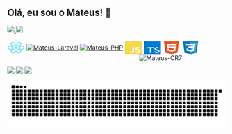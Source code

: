 ## Olá, eu sou o Mateus! 👋

<div>
  <a href="https://github.com/mateusberlitz">
  <img height="180em" src="https://github-readme-stats.vercel.app/api?username=mateusberlitz&show_icons=true&theme=tokyonight&include_all_commits=true&count_private=true&title_color=7FCEFF&text_color=ffffff&border_color=404260"/>
  <img height="180em" src="https://github-readme-stats.vercel.app/api/top-langs/?username=mateusberlitz&layout=compact&langs_count=7&theme=tokyonight&title_color=7FCEFF&text_color=ffffff&border_color=404260"/>
</div>

<div style="display: inline_block"><br>
  <img align="center" alt="Mateus-React" height="30" width="40" src="https://raw.githubusercontent.com/devicons/devicon/master/icons/react/react-original.svg">
  <img align="center" alt="Mateus-Laravel" height="30" width="30" src="https://cdn.discordapp.com/attachments/415479229858185218/884888725597880410/Group.png">
  <img align="center" alt="Mateus-PHP" height="50" width="50" src="https://cdn.discordapp.com/attachments/647231873323630598/884893958734479390/php_plain_logo_icon_146397.png">
  <img align="center" alt="Mateus-Js" height="30" width="40" src="https://raw.githubusercontent.com/devicons/devicon/master/icons/javascript/javascript-plain.svg">
  <img align="center" alt="Mateus-Ts" height="30" width="40" src="https://raw.githubusercontent.com/devicons/devicon/master/icons/typescript/typescript-plain.svg">
  <img align="center" alt="Mateus-HTML" height="30" width="40" src="https://raw.githubusercontent.com/devicons/devicon/master/icons/html5/html5-original.svg">
  <img align="center" alt="Mateus-CSS" height="30" width="40" src="https://raw.githubusercontent.com/devicons/devicon/master/icons/css3/css3-original.svg">
  <img align="right" alt="Mateus-CR7" width="200" src="https://c.tenor.com/mgRmsh7tF2AAAAAC/ronaldo-uef-achampions.gif">
</div>

##
  
  <div>
    <!--<a href="https://www.youtube.com/channel/UC_-uuuZbY0AAt9CViNzvc-Q" target="_blank"><img src="https://img.shields.io/badge/YouTube-FF0000?style=for-the-badge&logo=youtube&logoColor=white" target="_blank"></a>-->
  <a href="https://instagram.com/mateusberlitz" target="_blank"><img src="https://img.shields.io/badge/-Instagram-%23E4405F?style=for-the-badge&logo=instagram&logoColor=white" target="_blank"></a>
  <a href = "mailto:wobetoberlitz@gmail.com"><img src="https://img.shields.io/badge/-Gmail-%23333?style=for-the-badge&logo=gmail&logoColor=white" target="_blank"></a>
  <a href="https://www.linkedin.com/in/mateus-b-799482136/" target="_blank"><img src="https://img.shields.io/badge/-LinkedIn-%230077B5?style=for-the-badge&logo=linkedin&logoColor=white" target="_blank"></a> 
    </div>

![Snake animation](https://github.com/mateusberlitz/mateusberlitz/blob/output/github-contribution-grid-snake.svg)

<!--
**mateusberlitz/mateusberlitz** is a ✨ _special_ ✨ repository because its `README.md` (this file) appears on your GitHub profile.

Here are some ideas to get you started:

- 🔭 I’m currently working on ...
- 🌱 I’m currently learning ...
- 👯 I’m looking to collaborate on ...
- 🤔 I’m looking for help with ...
- 💬 Ask me about ...
- 📫 How to reach me: ...
- 😄 Pronouns: ...
- ⚡ Fun fact: ...
-->
